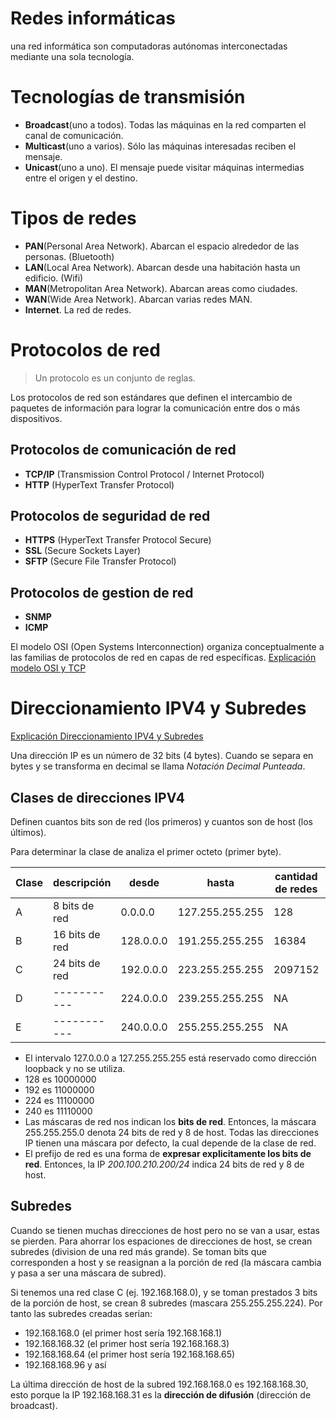 # **Redes informáticas**

una red informática son computadoras autónomas interconectadas mediante una sola tecnología.


# Tecnologías de transmisión

* **Broadcast**(uno a todos). Todas las máquinas en la red comparten el canal de comunicación.
* **Multicast**(uno a varios). Sólo las máquinas interesadas reciben el mensaje.
* **Unicast**(uno a uno). El mensaje puede visitar máquinas intermedias entre el origen y el destino.


# Tipos de redes

* **PAN**(Personal Area Network). Abarcan el espacio alrededor de las personas. (Bluetooth)
* **LAN**(Local Area Network). Abarcan desde una habitación hasta un edificio. (Wifi)
* **MAN**(Metropolitan Area Network). Abarcan areas como ciudades.
* **WAN**(Wide Area Network). Abarcan varias redes MAN.
* **Internet**. La red de redes.


# Protocolos de red

> Un protocolo es un conjunto de reglas.

Los protocolos de red son estándares que definen el intercambio de paquetes de información para lograr la comunicación entre dos o más dispositivos.

## Protocolos de comunicación de red

* **TCP/IP** (Transmission Control Protocol / Internet Protocol)
* **HTTP** (HyperText Transfer Protocol)

## Protocolos de seguridad de red

* **HTTPS** (HyperText Transfer Protocol Secure)
* **SSL** (Secure Sockets Layer)
* **SFTP** (Secure File Transfer Protocol)

## Protocolos de gestion de red

* **SNMP**
* **ICMP**

El modelo OSI (Open Systems Interconnection) organiza conceptualmente a las familias de protocolos de red en capas de red específicas. [Explicación modelo OSI y TCP](https://www.youtube.com/watch?v=jdKRx2BxSMs&ab_channel=GabrielMarcano)


# Direccionamiento IPV4 y Subredes

[Explicación Direccionamiento IPV4 y Subredes](https://www.youtube.com/watch?v=SHbBso63X38&ab_channel=GabrielMarcano)

Una dirección IP es un número de 32 bits (4 bytes). Cuando se separa en bytes y se transforma en decimal se llama *Notación Decimal Punteada*.

## Clases de direcciones IPV4

Definen cuantos bits son de red (los primeros) y cuantos son de host (los últimos).

Para determinar la clase de analiza el primer octeto (primer byte).

| Clase | descripción | desde | hasta | cantidad de redes | cantidad de hosts | Aplicación |
| ----- | ----------- | ----- | ----- | ----------------- | ----------------- | ---------- |
| A | 8 bits de red | 0.0.0.0 | 127.255.255.255 | 128 | 16777214 | Redes grandes |
| B | 16 bits de red | 128.0.0.0 | 191.255.255.255 | 16384 | 65534 | Redes medianas |
| C | 24 bits de red | 192.0.0.0 | 223.255.255.255 | 2097152 | 254 | Redes pequeñas |
| D | ----------- | 224.0.0.0 | 239.255.255.255 | NA | NA | Multicast |
| E | ----------- | 240.0.0.0 | 255.255.255.255 | NA | NA | Investigation |

* El intervalo 127.0.0.0 a 127.255.255.255 está reservado como dirección loopback y no se utiliza.
* 128 es 10000000
* 192 es 11000000
* 224 es 11100000
* 240 es 11110000
* Las máscaras de red nos indican los **bits de red**. Entonces, la máscara 255.255.255.0 denota 24 bits de red y 8 de host. Todas las direcciones IP tienen una máscara por defecto, la cual depende de la clase de red.
* El prefijo de red es una forma de **expresar explicitamente los bits de red**. Entonces, la IP *200.100.210.200/24* indica 24 bits de red y 8 de host. 

## Subredes

Cuando se tienen muchas direcciones de host pero no se van a usar, estas se pierden. Para ahorrar los espaciones de direcciones de host, se crean subredes (division de una red más grande). Se toman bits que corresponden a host y se reasignan a la porción de red (la máscara cambia y pasa a ser una máscara de subred).

Si tenemos una red clase C (ej. 192.168.168.0), y se toman prestados 3 bits de la porción de host, se crean 8 subredes (mascara 255.255.255.224). Por tanto las subredes creadas serían:
* 192.168.168.0 (el primer host sería 192.168.168.1)
* 192.168.168.32 (el primer host sería 192.168.168.3)
* 192.168.168.64 (el primer host sería 192.168.168.65)
* 192.168.168.96 y así

La última dirección de host de la subred 192.168.168.0 es 192.168.168.30, esto porque la IP 192.168.168.31 es la **dirección de difusión** (dirección de broadcast).

